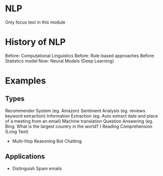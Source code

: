 # NLP
Only focus text in this module
# History of NLP
Before: Computational Linguistics
Before: Rule-based approaches
Before: Statistics model
Now: Neural Models (Deep Learning)

# Examples
## Types
Recommender System (eg. Amazon)
Sentiment Analysis (eg. reviews keyword extraction)
Information Extraction (eg. Auto extract date and place of a meeting from an email)
Machine translation
Question Answering (eg. Bing: What is the largest country in the world? )
Reading Comprehension (Long Text)
 - Multi-Hop Reasoning
Bot Chatting
## Applications
- Distinguish Spam emails

